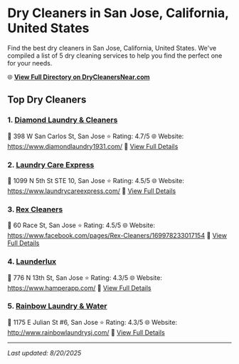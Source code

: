# Dry Cleaners in San Jose, California, United States

Find the best dry cleaners in San Jose, California, United States. We've compiled a list of 5 dry cleaning services to help you find the perfect one for your needs.

🌐 **[View Full Directory on DryCleanersNear.com](https://drycleanersnear.com/city/US/California/San%20Jose)**

## Top Dry Cleaners

### 1. [Diamond Laundry & Cleaners](https://drycleanersnear.com/dryCleaner/689d436f756b71cad101f0fe/diamond-laundry-cleaners)
📍 398 W San Carlos St, San Jose
⭐ Rating: 4.7/5
🌐 Website: https://www.diamondlaundry1931.com/
🔗 [View Full Details](https://drycleanersnear.com/dryCleaner/689d436f756b71cad101f0fe/diamond-laundry-cleaners)

### 2. [Laundry Care Express](https://drycleanersnear.com/dryCleaner/689d4332756b71cad101edea/laundry-care-express)
📍 1099 N 5th St STE 10, San Jose
⭐ Rating: 4.5/5
🌐 Website: https://www.laundrycareexpress.com/
🔗 [View Full Details](https://drycleanersnear.com/dryCleaner/689d4332756b71cad101edea/laundry-care-express)

### 3. [Rex Cleaners](https://drycleanersnear.com/dryCleaner/689d433f756b71cad101ef7a/rex-cleaners)
📍 60 Race St, San Jose
⭐ Rating: 4.5/5
🌐 Website: https://www.facebook.com/pages/Rex-Cleaners/169978233017154
🔗 [View Full Details](https://drycleanersnear.com/dryCleaner/689d433f756b71cad101ef7a/rex-cleaners)

### 4. [Launderlux](https://drycleanersnear.com/dryCleaner/689d4331756b71cad101eda8/launderlux)
📍 776 N 13th St, San Jose
⭐ Rating: 4.3/5
🌐 Website: https://www.hamperapp.com/
🔗 [View Full Details](https://drycleanersnear.com/dryCleaner/689d4331756b71cad101eda8/launderlux)

### 5. [Rainbow Laundry & Water](https://drycleanersnear.com/dryCleaner/689d4349756b71cad101efe4/rainbow-laundry-water)
📍 1175 E Julian St #6, San Jose
⭐ Rating: 4.3/5
🌐 Website: http://www.rainbowlaundrysj.com/
🔗 [View Full Details](https://drycleanersnear.com/dryCleaner/689d4349756b71cad101efe4/rainbow-laundry-water)


---

*Last updated: 8/20/2025*
